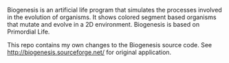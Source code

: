 Biogenesis is an artificial life program that simulates the processes involved 
in the evolution of organisms. It shows colored segment based organisms that 
mutate and evolve in a 2D environment. Biogenesis is based on Primordial Life.

This repo contains my own changes to the Biogenesis source code.
See http://biogenesis.sourceforge.net/ for original application.

